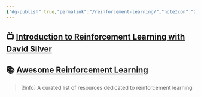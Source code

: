 ```yaml
---
{"dg-publish":true,"permalink":"/reinforcement-learning/","noteIcon":"2","updated":"2024-05-22T19:36:05.745+05:30"}
---
```



## 📺 [**Introduction to Reinforcement Learning with David Silver**](https://www.deepmind.com/learning-resources/introduction-to-reinforcement-learning-with-david-silver)

## 📚 [Awesome Reinforcement Learning](https://github.com/aikorea/awesome-rl)

> [!info]
> A curated list of resources dedicated to reinforcement learning

